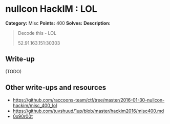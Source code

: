 # nullcon HackIM : LOL

**Category:** Misc
**Points:** 400
**Solves:**
**Description:**

> Decode this - LOL
>
> 52.91.163.151:30303


## Write-up

(TODO)

## Other write-ups and resources

* <https://github.com/raccoons-team/ctf/tree/master/2016-01-30-nullcon-hackim/misc_400_lol>
* <https://github.com/tuvshuud/1up/blob/master/hackim2016/misc400.md>
* [0x90r00t](https://0x90r00t.com/2016/02/03/hackim-2016misc-400-lol-write-up/)
